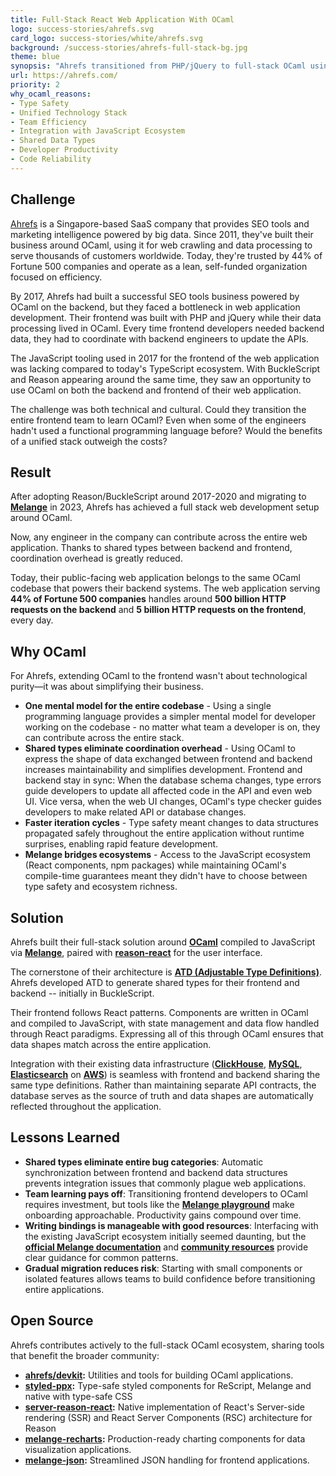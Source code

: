 ```yaml
---
title: Full-Stack React Web Application With OCaml
logo: success-stories/ahrefs.svg
card_logo: success-stories/white/ahrefs.svg
background: /success-stories/ahrefs-full-stack-bg.jpg
theme: blue
synopsis: "Ahrefs transitioned from PHP/jQuery to full-stack OCaml using Melange and React, eliminating team silos and enabling any engineer to contribute across their entire web application stack."
url: https://ahrefs.com/
priority: 2
why_ocaml_reasons:
- Type Safety
- Unified Technology Stack
- Team Efficiency
- Integration with JavaScript Ecosystem
- Shared Data Types
- Developer Productivity
- Code Reliability
---
```


## Challenge

[Ahrefs](https://ahrefs.com/) is a Singapore-based SaaS company that provides SEO tools and marketing intelligence powered by big data. Since 2011, they've built their business around OCaml, using it for web crawling and data processing to serve thousands of customers worldwide. Today, they're trusted by 44% of Fortune 500 companies and operate as a lean, self-funded organization focused on efficiency.

By 2017, Ahrefs had built a successful SEO tools business powered by OCaml on the backend, but they faced a bottleneck in web application development. Their frontend was built with PHP and jQuery while their data processing lived in OCaml. Every time frontend developers needed backend data, they had to coordinate with backend engineers to update the APIs. 

The JavaScript tooling used in 2017 for the frontend of the web application was lacking compared to today's TypeScript ecosystem. With BuckleScript and Reason appearing around the same time, they saw an opportunity to use OCaml on both the backend and frontend of their web application.

The challenge was both technical and cultural. Could they transition the entire frontend team to learn OCaml? Even when some of the engineers hadn't used a functional programming language before? Would the benefits of a unified stack outweigh the costs?

## Result

After adopting Reason/BuckleScript around 2017-2020 and migrating to **[Melange](https://melange.re/)** in 2023, Ahrefs has achieved a full stack web development setup around OCaml.

Now, any engineer in the company can contribute across the entire web application. Thanks to shared types between backend and frontend, coordination overhead is greatly reduced. 

Today, their public-facing web application belongs to the same OCaml codebase that powers their backend systems. The web application serving **44% of Fortune 500 companies** handles around **500 billion HTTP requests on the backend** and **5 billion HTTP requests on the frontend**, every day.

## Why OCaml

For Ahrefs, extending OCaml to the frontend wasn't about technological purity—it was about simplifying their business.

* **One mental model for the entire codebase** - Using a single programming language provides a simpler mental model for developer working on the codebase - no matter what team a developer is on, they can contribute across the entire stack.
* **Shared types eliminate coordination overhead** - Using OCaml to express the shape of data exchanged between frontend and backend increases maintainability and simplifies development. Frontend and backend stay in sync: When the database schema changes, type errors guide developers to update all affected code in the API and even web UI. Vice versa, when the web UI changes, OCaml's type checker guides developers to make related API or database changes.
* **Faster iteration cycles** - Type safety meant changes to data structures propagated safely throughout the entire application without runtime surprises, enabling rapid feature development.
* **Melange bridges ecosystems** - Access to the JavaScript ecosystem (React components, npm packages) while maintaining OCaml's compile-time guarantees meant they didn't have to choose between type safety and ecosystem richness.

## Solution

Ahrefs built their full-stack solution around **[OCaml](https://ocaml.org/)** compiled to JavaScript via **[Melange](https://melange.re/)**, paired with **[reason-react](https://github.com/reasonml/reason-react)** for the user interface.

The cornerstone of their architecture is **[ATD (Adjustable Type Definitions)](https://github.com/ahrefs/atd)**. Ahrefs developed ATD to generate shared types for their frontend and backend -- initially in BuckleScript.

Their frontend follows React patterns. Components are written in OCaml and compiled to JavaScript, with state management and data flow handled through React paradigms. Expressing all of this through OCaml ensures that data shapes match across the entire application.

Integration with their existing data infrastructure (**[ClickHouse](https://clickhouse.com/)**, **[MySQL](https://www.mysql.com/)**, **[Elasticsearch](https://www.elastic.co/)** on **[AWS](https://aws.amazon.com/)**) is seamless with frontend and backend sharing the same type definitions. Rather than maintaining separate API contracts, the database serves as the source of truth and data shapes are automatically reflected throughout the application.

## Lessons Learned

* **Shared types eliminate entire bug categories**: Automatic synchronization between frontend and backend data structures prevents integration issues that commonly plague web applications.
* **Team learning pays off**: Transitioning frontend developers to OCaml requires investment, but tools like the **[Melange playground](https://melange.re/v5.0.0/playground)** make onboarding approachable. Productivity gains compound over time.
* **Writing bindings is manageable with good resources**: Interfacing with the existing JavaScript ecosystem initially seemed daunting, but the **[official Melange documentation](https://melange.re/)** and **[community resources](https://github.com/melange-community/bindings)** provide clear guidance for common patterns.
* **Gradual migration reduces risk**: Starting with small components or isolated features allows teams to build confidence before transitioning entire applications.

## Open Source

Ahrefs contributes actively to the full-stack OCaml ecosystem, sharing tools that benefit the broader community:

- **[ahrefs/devkit](https://github.com/ahrefs/devkit):** Utilities and tools for building OCaml applications.
- **[styled-ppx](https://github.com/davesnx/styled-ppx):** Type-safe styled components for ReScript, Melange and native with type-safe CSS 
- **[server-reason-react](https://github.com/ml-in-barcelona/server-reason-react):** Native implementation of React's Server-side rendering (SSR) and React Server Components (RSC) architecture for Reason 
- **[melange-recharts](https://github.com/ahrefs/melange-recharts):** Production-ready charting components for data visualization applications.
- **[melange-json](https://github.com/melange-community/melange-json):** Streamlined JSON handling for frontend applications.

